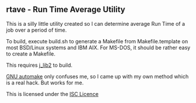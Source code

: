## rtave - Run Time Average Utility

This is a silly little utility created so I can determine
average Run Time of a job over a period of time.

To build, execute build.sh to generate a Makefile from
Makefile.template on most BSD/Linux systems and IBM AIX.
For MS-DOS, it should be rather easy to create a Makefile.

This requires [j_lib2](jmc.md) to build.

[GNU automake](https://en.wikipedia.org/wiki/Automake)
only confuses me, so I came up with my own method which
is a real hack.  But works for me.

This is licensed under the
[ISC Licence](https://en.wikipedia.org/wiki/ISC_license)


